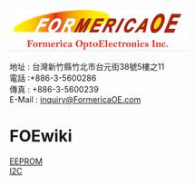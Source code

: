 
![](FOE.PNG)

地址 : 台灣新竹縣竹北市台元街38號5樓之11  
電話 :+886-3-5600286  
傳真 : +886-3-5600239  
E-Mail : inquiry@FormericaOE.com  
# 
# FOEwiki
[EEPROM](/EEPROM/EEPROM.md)  
[I2C](/I2C/I2C.md)

